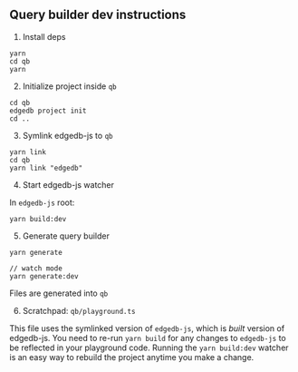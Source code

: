 ## Query builder dev instructions

1. Install deps

```
yarn
cd qb
yarn
```

2. Initialize project inside `qb`

```
cd qb
edgedb project init
cd ..
```

3. Symlink edgedb-js to `qb`

```
yarn link
cd qb
yarn link "edgedb"
```

4. Start edgedb-js watcher

In `edgedb-js` root:

```
yarn build:dev
```

5. Generate query builder

```
yarn generate

// watch mode
yarn generate:dev
```

Files are generated into `qb`

6. Scratchpad: `qb/playground.ts`

This file uses the symlinked version of `edgedb-js`, which is _built_ version of edgedb-js. You need to re-run `yarn build` for any changes to `edgedb-js` to be reflected in your playground code. Running the `yarn build:dev` watcher is an easy way to rebuild the project anytime you make a change.
